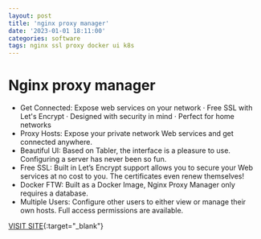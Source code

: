 ```yaml
---
layout: post
title: 'nginx proxy manager'
date: '2023-01-01 18:11:00'
categories: software
tags: nginx ssl proxy docker ui k8s
---
```


# Nginx proxy manager

* Get Connected: Expose web services on your network · Free SSL with Let's Encrypt · Designed with security in mind · Perfect for home networks  
* Proxy Hosts: Expose your private network Web services and get connected anywhere.  
* Beautiful UI: Based on Tabler, the interface is a pleasure to use. Configuring a server has never been so fun.  
* Free SSL: Built in Let’s Encrypt support allows you to secure your Web services at no cost to you. The certificates even renew themselves!  
* Docker FTW: Built as a Docker Image, Nginx Proxy Manager only requires a database.  
* Multiple Users: Configure other users to either view or manage their own hosts. Full access permissions are available.

[VISIT SITE](https://nginxproxymanager.com/){:target="_blank"}